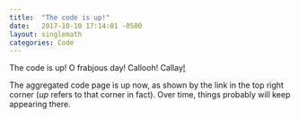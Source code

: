 ```yaml
---
title:  "The code is up!"
date:   2017-10-10 17:14:01 -0500
layout: singlemath
categories: Code
---
```


The code is up! O frabjous day! Callooh! Callay[!](https://en.wikipedia.org/wiki/Jabberwocky)

The aggregated code page is up now, as shown by the link in the top right corner
(*up* refers to that corner in fact). Over time, things probably will keep
appearing there. 


